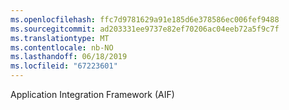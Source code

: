 ```yaml
---
ms.openlocfilehash: ffc7d9781629a91e185d6e378586ec006fef9488
ms.sourcegitcommit: ad203331ee9737e82ef70206ac04eeb72a5f9c7f
ms.translationtype: MT
ms.contentlocale: nb-NO
ms.lasthandoff: 06/18/2019
ms.locfileid: "67223601"
---
```

Application Integration Framework (AIF)